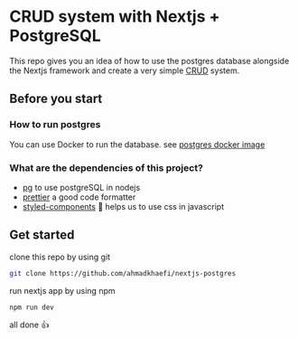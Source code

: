 # CRUD system with Nextjs + PostgreSQL

This repo gives you an idea of how to use the postgres database alongside the Nextjs framework and create a very simple [CRUD](https://en.wikipedia.org/wiki/CRUD) system.

## Before you start

### How to run postgres

You can use Docker to run the database. see [postgres docker image](http://hub.docker.com/_/postgres)

### What are the dependencies of this project?

- [pg](https://npmjs.com/package/pg) to use postgreSQL in nodejs
- [prettier](https://prettier.io) a good code formatter
- [styled-components](https://styled-components.com) 💅 helps us to use css in javascript

## Get started

clone this repo by using git

```bash
git clone https://github.com/ahmadkhaefi/nextjs-postgres
```

run nextjs app by using npm

```bash
npm run dev
```

all done 👍
